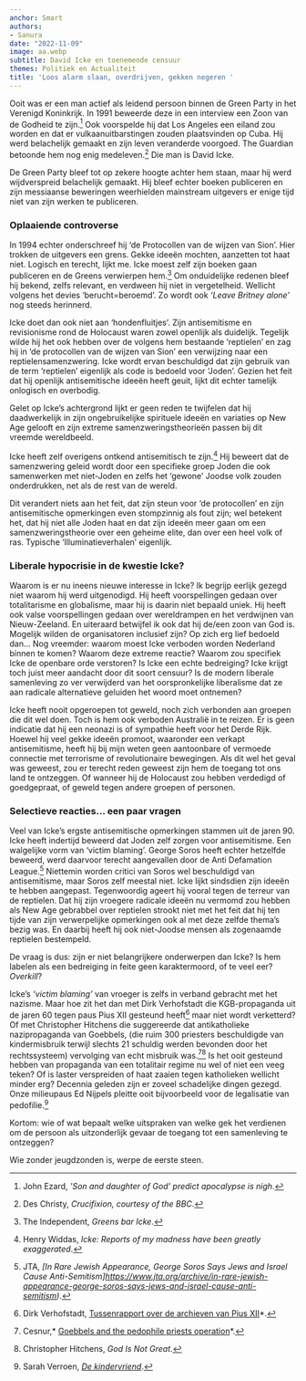 ```yaml
---
anchor: Smart
authors:
- Sanura
date: "2022-11-09"
image: aa.webp
subtitle: David Icke en toenemende censuur
themes: Politiek en Actualiteit
title: 'Loos alarm slaan, overdrijven, gekken negeren '
---
```

Ooit was er een man actief als leidend persoon binnen de Green Party in het Verenigd Koninkrijk. In 1991 beweerde deze in een interview een Zoon van de Godheid te zijn.[^1] Ook voorspelde hij dat Los Angeles een eiland zou worden en dat er vulkaanuitbarstingen zouden plaatsvinden op Cuba. Hij werd belachelijk gemaakt en zijn leven veranderde voorgoed. The Guardian betoonde hem nog enig medeleven.[^2] Die man is David Icke.

De Green Party bleef tot op zekere hoogte achter hem staan, maar hij werd wijdverspreid belachelijk gemaakt. Hij bleef echter boeken publiceren en zijn messiaanse beweringen weerhielden mainstream uitgevers er enige tijd niet van zijn werken te publiceren.

### Oplaaiende controverse

In 1994 echter onderschreef hij ‘de Protocollen van de wijzen van Sion’. Hier trokken de uitgevers een grens. Gekke ideeën mochten, aanzetten tot haat niet. Logisch en terecht, lijkt me. Icke moest zelf zijn boeken gaan publiceren en de Greens verwierpen hem.[^3] Om onduidelijke redenen bleef hij bekend, zelfs relevant, en verdween hij niet in vergetelheid. Wellicht volgens het devies ‘berucht=beroemd’. Zo wordt ook *‘Leave Britney alone’* nog steeds herinnerd.

Icke doet dan ook niet aan ‘hondenfluitjes’. Zijn antisemitisme en revisionisme rond de Holocaust waren zowel openlijk als duidelijk. Tegelijk wilde hij het ook hebben over de volgens hem bestaande ‘reptielen’ en zag hij in ‘de protocollen van de wijzen van Sion’ een verwijzing naar een reptielensamenzwering. Icke wordt ervan beschuldigd dat zijn gebruik van de term ‘reptielen’ eigenlijk als code is bedoeld voor ‘Joden’. Gezien het feit dat hij openlijk antisemitische ideeën heeft geuit, lijkt dit echter tamelijk onlogisch en overbodig.

Gelet op Icke’s achtergrond lijkt er geen reden te twijfelen dat hij daadwerkelijk in zijn ongebruikelijke spirituele ideeën en variaties op New Age gelooft en zijn extreme samenzweringstheorieën passen bij dit vreemde wereldbeeld.

Icke heeft zelf overigens ontkend antisemitisch te zijn.[^5] Hij beweert dat de samenzwering geleid wordt door een specifieke groep Joden die ook samenwerken met niet-Joden en zelfs het ‘gewone’ Joodse volk zouden onderdrukken, net als de rest van de wereld.

Dit verandert niets aan het feit, dat zijn steun voor ‘de protocollen’ en zijn antisemitische opmerkingen even stompzinnig als fout zijn; wel betekent het, dat hij niet alle Joden haat en dat zijn ideeën meer gaan om een samenzweringstheorie over een geheime elite, dan over een heel volk of ras. Typische ‘Illuminatieverhalen’ eigenlijk.

### Liberale hypocrisie in de kwestie Icke?

Waarom is er nu ineens nieuwe interesse in Icke? Ik begrijp eerlijk gezegd niet waarom hij werd uitgenodigd. Hij heeft voorspellingen gedaan over totalitarisme en globalisme, maar hij is daarin niet bepaald uniek. Hij heeft ook valse voorspellingen gedaan over wereldrampen en het verdwijnen van Nieuw-Zeeland. En uiteraard betwijfel ik ook dat hij de/een zoon van God is. Mogelijk wilden de organisatoren inclusief zijn? Op zich erg lief bedoeld dan… Nog vreemder: waarom moest Icke verboden worden Nederland binnen te komen? Waarom deze extreme reactie? Waarom zou specifiek Icke de openbare orde verstoren? Is Icke een echte bedreiging? Icke krijgt toch juist meer aandacht door dit soort censuur? Is de modern liberale samenleving zo ver verwijderd van het oorspronkelijke liberalisme dat ze aan radicale alternatieve geluiden het woord moet ontnemen?

Icke heeft nooit opgeroepen tot geweld, noch zich verbonden aan groepen die dit wel doen. Toch is hem ook verboden Australië in te reizen. Er is geen indicatie dat hij een neonazi is of sympathie heeft voor het Derde Rijk. Hoewel hij veel gekke ideeën promoot, waaronder een verkapt antisemitisme, heeft hij bij mijn weten geen aantoonbare of vermoede connectie met terrorisme of revolutionaire bewegingen. Als dit wel het geval was geweest, zou er terecht reden geweest zijn hem de toegang tot ons land te ontzeggen. Of wanneer hij de Holocaust zou hebben verdedigd of goedgepraat, of geweld tegen andere groepen of personen.

### Selectieve reacties… een paar vragen

Veel van Icke’s ergste antisemitische opmerkingen stammen uit de jaren 90. Icke heeft indertijd beweerd dat Joden zelf zorgen voor antisemitisme. Een walgelijke vorm van ‘victim blaming’. George Soros heeft echter hetzelfde beweerd, werd daarvoor terecht aangevallen door de Anti Defamation League.[^6] Niettemin worden critici van Soros wel beschuldigd van antisemitisme, maar Soros zelf meestal niet. Icke lijkt sindsdien zijn ideeën te hebben aangepast. Tegenwoordig ageert hij vooral tegen de terreur van de reptielen.  Dat hij zijn vroegere radicale ideeën nu vermomd zou hebben als New Age gebrabbel over reptielen strookt niet met het feit dat hij ten tijde van zijn verwerpelijke opmerkingen ook al met deze zelfde thema’s bezig was. En daarbij heeft hij ook niet-Joodse mensen als zogenaamde reptielen bestempeld. 

De vraag is dus: zijn er niet belangrijkere onderwerpen dan Icke? Is hem labelen als een bedreiging in feite geen karaktermoord, of te veel eer? *Overkill*?

Icke’s *‘victim blaming’* van vroeger is zelfs in verband gebracht met het nazisme. Maar hoe zit het dan met Dirk Verhofstadt die KGB-propaganda uit de jaren 60 tegen paus Pius XII gesteund heeft[^8] maar niet wordt verketterd? Of met Christopher Hitchens die suggereerde dat antikatholieke nazipropaganda van Goebbels, (die ruim 300 priesters beschuldigde van kindermisbruik terwijl slechts 21 schuldig werden bevonden door het rechtssysteem) vervolging van echt misbruik was.[^10][^12] 
Is het ooit gesteund hebben van propaganda van een totalitair regime nu wel of niet een veeg teken? Of is laster verspreiden of haat zaaien tegen katholieken wellicht minder erg? Decennia geleden zijn er zoveel schadelijke dingen gezegd. Onze milieupaus Ed Nijpels pleitte ooit bijvoorbeeld voor de legalisatie van pedofilie.[^13]

Kortom: wie of wat bepaalt welke uitspraken van welke gek het verdienen om de persoon als uitzonderlijk gevaar de toegang tot een samenleving te ontzeggen? 

Wie zonder jeugdzonden is, werpe de eerste steen. 

[^1]: John Ezard, *'Son and daughter of God' predict apocalypse is nigh*.
[^2]: Des Christy, *Crucifixion, courtesy of the BBC*.
[^3]: The Independent, *Greens bar Icke*.
[^4]: Mark Honigsbaum, *The Dark Side of David Icke*.
[^5]: Henry Widdas, *Icke: Reports of my madness have been greatly exaggerated*.
[^6]: JTA, *\[In Rare Jewish Appearance, George Soros Says Jews and Israel Cause Anti-Semitism]https://www.jta.org/archive/in-rare-jewish-appearance-george-soros-says-jews-and-israel-cause-anti-semitism)*.
[^7]: Ben Sales, *[George Soros is a leading target of anti-Semitism. These Jews openly criticize him anyway](https://www.jta.org/2020/09/08/united-states/george-soros-is-a-leading-target-of-anti-semitism-these-jews-openly-criticize-him-anyway)*.
[^8]: Dirk Verhofstadt, [Tussenrapport over de archieven van Pius XII](https://www.liberales.be/teksten/2020/6/24/tussenrapport-over-de-archieven-van-pius-xii)*.
[^9]: Ion Mihai Pacepa,* [Moscow’s Assault on the Vatican](https://www.nationalreview.com/2007/01/moscows-assault-vatican-ion-mihai-pacepa/)*.
[^10]: Cesnur,* [Goebbels and the pedophile priests operation](https://www.cesnur.org/2010/mi-goebbels_en.html)*.
[^11]: John L. Allen, [Sociologist compares today's crisis to Nazi smear campaign](https://www.ncronline.org/blogs/ncr-today/sociologist-compares-todays-crisis-nazi-smear-campaign)*.
[^12]: Christopher Hitchens, *God Is Not Great*.
[^13]: Sarah Verroen, *[De kindervriend](https://www.groene.nl/artikel/de-kindervriend)*.